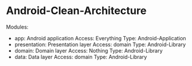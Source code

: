 # Android-Clean-Architecture

Modules:
- app: Android application 
    Access: Everything
    Type: Android-Application
- presentation: Presentation layer
    Access: domain
    Type: Android-Library
- domain: Domain layer
    Access: Nothing
    Type: Android-Library
- data: Data layer
    Access: domain
    Type: Android-Library